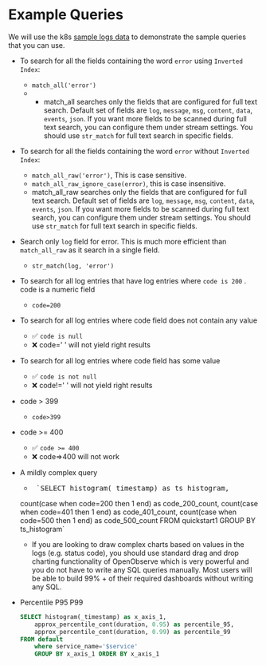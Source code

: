 # Example Queries


We will use the k8s [sample logs data](https://zinc-public-data.s3.us-west-2.amazonaws.com/zinc-enl/sample-k8s-logs/k8slog_json.json.zip) to demonstrate the sample queries that you can use.


- To search for all the fields containing the word `error` using `Inverted Index`:
    - `match_all('error')`
    - - match_all searches only the fields that are configured for full text search. Default set of fields are `log`, `message`, `msg`, `content`, `data`, `events`, `json`. If you want more fields to be scanned during full text search, you can configure them under stream settings. You should use `str_match` for full text search in specific fields.
- To search for all the fields containing the word `error` without `Inverted Index`:
    - `match_all_raw('error')`, This is case sensitive.
    - `match_all_raw_ignore_case(error)`, this is case insensitive.
    - match_all_raw searches only the fields that are configured for full text search. Default set of fields are `log`, `message`, `msg`, `content`, `data`, `events`, `json`. If you want more fields to be scanned during full text search, you can configure them under stream settings. You should use `str_match` for full text search in specific fields.
- Search only `log` field for error. This is much more efficient than `match_all_raw` as it search in a single field.
    - `str_match(log, 'error')`
- To search for all log entries that have log entries where `code is 200` . code is a numeric field
    - `code=200`
- To search for all log entries where code field does not contain any value
    - ✅ `code is null` 
    - ❌ code=' ' will not yield right results
- To search for all log entries where code field has some value
    - ✅ `code is not null` 
    - ❌ code!=' ' will not yield right results
- code > 399
    - `code>399`
- code >= 400
    - ✅ `code >= 400` 
    - ❌ code=>400 will not work
- A mildly complex query
    - <pre> `SELECT histogram(_timestamp) as ts_histogram, 
    count(case when code=200 then 1 end) as code_200_count, 
    count(case when code=401 then 1 end) as code_401_count, 
    count(case when code=500 then 1 end) as code_500_count FROM quickstart1 GROUP BY ts_histogram`</pre>
    - If you are looking to draw complex charts based on values in the logs (e.g. status code), you should use standard drag and drop charting functionality of OpenObserve which is very powerful and you do not have to write any SQL queries manually. Most users will be able to build 99% + of their required dashboards without writing any SQL.

- Percentile P95 P99
    
    ```sql
    SELECT histogram(_timestamp) as x_axis_1,  
        approx_percentile_cont(duration, 0.95) as percentile_95, 
        approx_percentile_cont(duration, 0.99) as percentile_99 
    FROM default 
        where service_name='$service' 
        GROUP BY x_axis_1 ORDER BY x_axis_1
    ```

